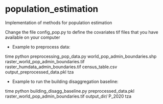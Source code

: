 # population_estimation
Implementation of methods for population estimation


Change the file config_pop.py to define the covariates tif files that you have available on your computer

- Example to preprocess data:

time python preprocessing_pop_data.py world_pop_admin_boundaries.shp raster_world_pop_admin_boundaries.tif raster_humdata_admin_boundaries.tif census_table.csv output_preprocessed_data.pkl tza

- Example to run the building disaggregation baseline:

time python building_disagg_baseline.py preprocessed_data.pkl raster_world_pop_admin_boundaries.tif output_dir/ P_2020 tza

